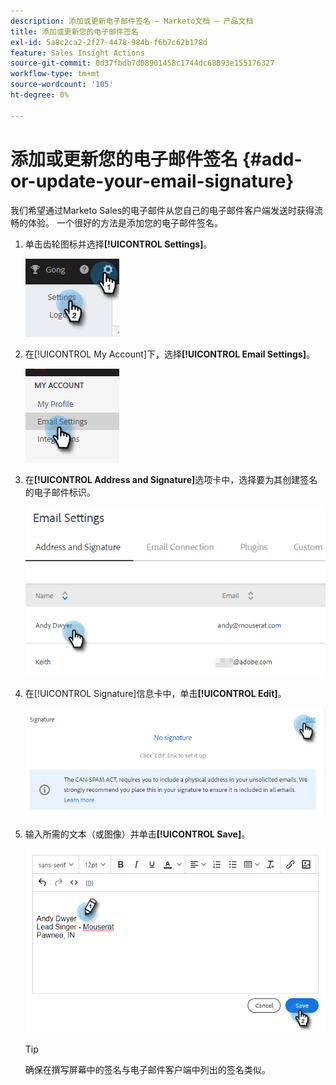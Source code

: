 ```yaml
---
description: 添加或更新电子邮件签名 — Marketo文档 — 产品文档
title: 添加或更新您的电子邮件签名
exl-id: 5a8c2ca2-2f27-4478-984b-f6b7c62b178d
feature: Sales Insight Actions
source-git-commit: 0d37fbdb7d08901458c1744dc68893e155176327
workflow-type: tm+mt
source-wordcount: '105'
ht-degree: 0%

---
```


# 添加或更新您的电子邮件签名 {#add-or-update-your-email-signature}

我们希望通过Marketo Sales的电子邮件从您自己的电子邮件客户端发送时获得流畅的体验。 一个很好的方法是添加您的电子邮件签名。

1. 单击齿轮图标并选择&#x200B;**[!UICONTROL Settings]**。

   ![](assets/add-or-update-your-email-signature-1.png)

1. 在[!UICONTROL My Account]下，选择&#x200B;**[!UICONTROL Email Settings]**。

   ![](assets/add-or-update-your-email-signature-2.png)

1. 在&#x200B;**[!UICONTROL Address and Signature]**&#x200B;选项卡中，选择要为其创建签名的电子邮件标识。

   ![](assets/add-or-update-your-email-signature-3.png)

1. 在[!UICONTROL Signature]信息卡中，单击&#x200B;**[!UICONTROL Edit]**。

   ![](assets/add-or-update-your-email-signature-4.png)

1. 输入所需的文本（或图像）并单击&#x200B;**[!UICONTROL Save]**。

   ![](assets/add-or-update-your-email-signature-5.png)

   >[!TIP]
   >
   >确保在撰写屏幕中的签名与电子邮件客户端中列出的签名类似。
